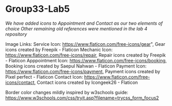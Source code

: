 # Group33-Lab5

*We have added icons to Appointment and Contact as our two elements of choice*
*Other remaining old references were mentioned in the lab 4 repository*

Image Links:
Service Icon: https://www.flaticon.com/free-icons/gear", Gear icons created by Freepik - Flaticon
Mechanic Icon: https://www.flaticon.com/free-icons/repair, Repair icons created by Freepik - Flaticon
Apppointment Icon: https://www.flaticon.com/free-icons/booking, Booking icons created by Saepul Nahwan - Flaticon
Payment Icon: https://www.flaticon.com/free-icons/payment, Payment icons created by Pixel perfect - Flaticon
Contact Icon: https://www.flaticon.com/free-icons/contact, Contact icons created by Icongeek26 - Flaticon

Border color changes mildly inspired by w3schools guide: https://www.w3schools.com/css/tryit.asp?filename=trycss_form_focus2
